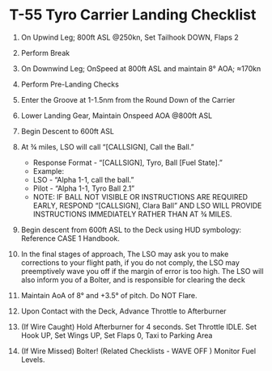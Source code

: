 # T-55 Tyro Carrier Landing Checklist

1. On Upwind Leg; 800ft ASL @250kn, Set Tailhook DOWN, Flaps 2
2. Perform Break
3. On Downwind Leg; OnSpeed at 800ft ASL and maintain 8° AOA; ≈170kn
4. Perform Pre-Landing Checks
5. Enter the Groove at 1-1.5nm from the Round Down of the Carrier
6. Lower Landing Gear, Maintain Onspeed AOA @800ft ASL
7. Begin Descent to 600ft ASL
8. At ¾ miles, LSO will call “[CALLSIGN], Call the Ball.”
   - Response Format - “[CALLSIGN], Tyro, Ball [Fuel State].”
   - Example:
   - LSO - “Alpha 1-1, call the ball.”
   - Pilot - “Alpha 1-1, Tyro Ball 2.1”
   - NOTE: IF BALL NOT VISIBLE OR INSTRUCTIONS ARE REQUIRED EARLY, RESPOND “[CALLSIGN], Clara Ball” AND LSO WILL PROVIDE INSTRUCTIONS IMMEDIATELY RATHER THAN AT ¾ MILES.
9. Begin descent from 600ft ASL to the Deck using HUD symbology: Reference CASE 1 Handbook.
10. In the final stages of approach, The LSO may ask you to make corrections to your flight path, if you do not comply, the LSO may preemptively wave you off if the margin of error is too high. The LSO will also inform you of a Bolter, and is responsible for clearing the deck
11. Maintain AoA of 8° and +3.5° of pitch. Do NOT Flare.
12. Upon Contact with the Deck, Advance Throttle to Afterburner
13. (If Wire Caught) Hold Afterburner for 4 seconds. Set Throttle IDLE. Set Hook UP, Set Wings UP, Set Flaps 0, Taxi to Parking Area

14. (If Wire Missed) Bolter! (Related Checklists - WAVE OFF ) Monitor Fuel Levels.

